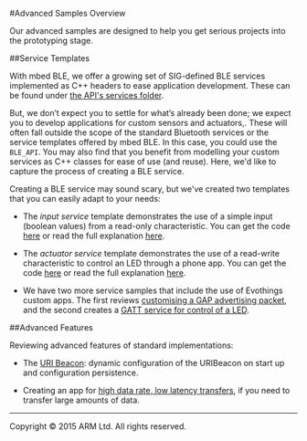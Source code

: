 #Advanced Samples Overview

Our advanced samples are designed to help you get serious projects into the prototyping stage.

##Service Templates

With mbed BLE, we offer a growing set of SIG-defined BLE services implemented as C++ headers to ease application development. These can be found under [the API's services folder](https://github.com/mbedmicro/BLE_API/tree/master/services).

But, we don’t expect you to settle for what’s already been done; we expect you to develop applications for custom sensors and actuators,. These will often fall outside the scope of the standard Bluetooth services or the service templates offered by mbed BLE. In this case, you could use the ``BLE_API``. You may also find that you benefit from modelling your custom services as C++ classes for ease of use (and reuse). Here, we'd like to capture the process of creating a BLE service.

Creating a BLE service may sound scary, but we've created two templates that you can easily adapt to your needs:

* The *input service* template demonstrates the use of a simple input (boolean values) from a read-only characteristic. You can get the code [here](http://developer.mbed.org/teams/Bluetooth-Low-Energy/code/BLE_Button/) or read the full explanation [here](../Advanced/InputButton.md).

* The *actuator service* template demonstrates the use of a read-write characteristic to control an LED through a phone app. You can get the code [here](https://developer.mbed.org/teams/Bluetooth-Low-Energy/code/BLE_LED/) or read the full explanation [here](../Advanced/LEDReadWrite.md).

* We have two more service samples that include the use of Evothings custom apps. The first reviews [customising a GAP advertising packet](../Advanced/CustomGAP.md), and the second creates a [GATT service for control of a LED](../Advanced/GATTEvo.md).

##Advanced Features

Reviewing advanced features of standard implementations:

* The [URI Beacon](../Advanced/URIBeaconAdv.md): dynamic configuration of the URIBeacon on start up and configuration persistence. 

* Creating an app for [high data rate, low latency transfers](../Advanced/HighData.md), if you need to transfer large amounts of data.

______
Copyright © 2015 ARM Ltd. All rights reserved.
